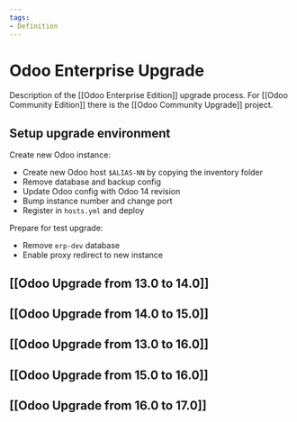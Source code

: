 ```yaml
---
tags:
- Definition
---
```

# Odoo Enterprise Upgrade

Description of the [[Odoo Enterprise Edition]] upgrade process. For [[Odoo Community Edition]] there is the [[Odoo Community Upgrade]] project.

## Setup upgrade environment

Create new Odoo instance:
* Create new Odoo host `$ALIAS-NN` by copying the inventory folder
* Remove database and backup config
* Update Odoo config with Odoo 14 revision
* Bump instance number and change port
* Register in `hosts.yml` and deploy

Prepare for test upgrade:
* Remove `erp-dev` database
* Enable proxy redirect to new instance

## [[Odoo Upgrade from 13.0 to 14.0]]

## [[Odoo Upgrade from 14.0 to 15.0]]

## [[Odoo Upgrade from 13.0 to 16.0]]

## [[Odoo Upgrade from 15.0 to 16.0]]

## [[Odoo Upgrade from 16.0 to 17.0]]